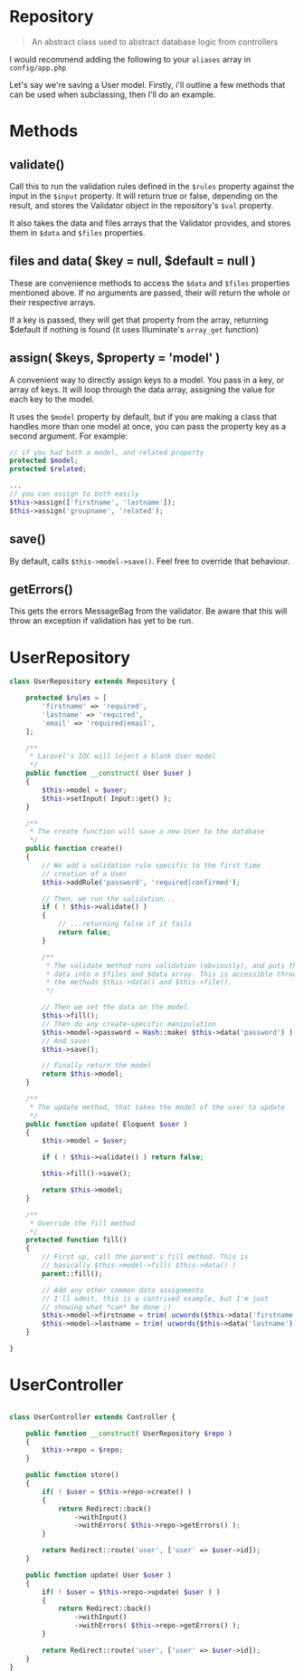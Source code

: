 Repository
==========

> An abstract class used to abstract database logic from controllers

I would recommend adding the following to your `aliases` array in `config/app.php`

Let's say we're saving a User model. Firstly, i'll outline a few methods that can be used when subclassing, then I'll do an example.

# Methods

## validate()

Call this to run the validation rules defined in the `$rules` property against the input in the `$input` property. It will return true or false, depending on the result, and stores the Validator object in the repository's `$val` property.

It also takes the data and files arrays that the Validator provides, and stores them in `$data` and `$files` properties.

## files and data( $key = null, $default = null )

These are convenience methods to access the `$data` and `$files` properties mentioned above. If no arguments are passed, their will return the whole or their respective arrays.

If a key is passed, they will get that property from the array, returning $default if nothing is found (it uses Illuminate's `array_get` function)

## assign( $keys, $property = 'model' )

A convenient way to directly assign keys to a model. You pass in a key, or array of keys. It will loop through the data array, assigning the value for each key to the model.

It uses the `$model` property by default, but if you are making a class that handles more than one model at once, you can pass the property key as a second argument. For example:

```php
// if you had both a model, and related property
protected $model;
protected $related;

...
// you can assign to both easily
$this->assign(['firstname', 'lastname']);
$this->assign('groupname', 'related');
```

## save()

By default, calls `$this->model->save()`. Feel free to override that behaviour.

## getErrors()

This gets the errors MessageBag from the validator. Be aware that this will throw an exception if validation has yet to be run.

# UserRepository

```php
class UserRepository extends Repository {

	protected $rules = [
		'firstname' => 'required',
		'lastname' => 'required',
		'email' => 'required|email',
	];

	/**
	 * Laravel's IOC will inject a blank User model
	 */
	public function __construct( User $user )
	{
		$this->model = $user;
		$this->setInput( Input::get() );
	}

	/**
	 * The create function will save a new User to the database
	 */
	public function create()
	{
		// We add a validation rule specific to the first time
		// creation of a User
		$this->addRule('password', 'required|confirmed');

		// Then, we run the validation...
		if ( ! $this->validate() )
		{
			// ...returning false if it fails
			return false;
		}

		/**
		 * The validate method runs validation (obviously), and puts the
		 * data into a $files and $data array. This is accessible through
		 * the methods $this->data() and $this->file().
		 */

		// Then we set the data on the model
		$this->fill();
		// Then do any create-specific manipulation
		$this->model->password = Hash::make( $this->data('password') );
		// And save!
		$this->save();

		// Finally return the model
		return $this->model;
	}

	/**
	 * The update method, that takes the model of the user to update
	 */
	public function update( Eloquent $user )
	{
		$this->model = $user;

		if ( ! $this->validate() ) return false;

		$this->fill()->save();

		return $this->model;
	}

	/**
	 * Override the fill method
	 */
	protected function fill()
	{
		// First up, call the parent's fill method. This is
		// basically $this->model->fill( $this->data() )
		parent::fill();

		// Add any other common data assignments
		// I'll admit, this is a contrived example, but I'm just
		// showing what *can* be done ;)
		$this->model->firstname = trim( ucwords($this->data('firstname')) );
		$this->model->lastname = trim( ucwords($this->data('lastname')) );
	}

}
```

# UserController

```php

class UserController extends Controller {

	public function __construct( UserRepository $repo )
	{
		$this->repo = $repo;
	}

	public function store()
	{
		if( ! $user = $this->repo->create() )
		{
			return Redirect::back()
				->withInput()
				->withErrors( $this->repo->getErrors() );
		}

		return Redirect::route('user', ['user' => $user->id]);
	}

	public function update( User $user )
	{
		if( ! $user = $this->repo->update( $user ) )
		{
			return Redirect::back()
				->withInput()
				->withErrors( $this->repo->getErrors() );
		}

		return Redirect::route('user', ['user' => $user->id]);
	}
}

```
